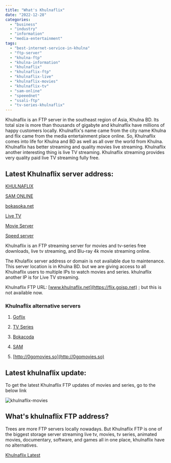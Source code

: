 ```yaml
---
title: "What's Khulnaflix"
date: "2022-12-28"
categories: 
  - "business"
  - "industry"
  - "information"
  - "media-entertainment"
tags: 
  - "best-internet-service-in-khulna"
  - "ftp-server"
  - "khulna-ftp"
  - "khulna-information"
  - "khulnaflix"
  - "khulnaflix-ftp"
  - "khulnaflix-live"
  - "khulnaflix-movies"
  - "khulnaflix-tv"
  - "sam-online"
  - "speeednet"
  - "ssali-ftp"
  - "tv-series-khulnaflix"
---
```


Khulnaflix is an FTP server in the southeast region of Asia, Khulna BD. Its total size is more than thousands of gigabyte and khulnaflix have millions of happy customers locally. Khulnaflix's name came from the city name Khulna and flix came from the media entertainment place online. So, Khulnaflix comes into life for Khulna and BD as well as all over the world from Khulna. Khulnaflix has better streaming and quality movies live streaming. Khulnaflix another interesting thing is live TV streaming. Khulnaflix streaming provides very quality paid live TV streaming fully free.

## Latest Khulnaflix server address:

[KHULNAFLIX](https://flix.goisp.net)

[SAM ONLINE](http://172.16.50.4/)

[bokasoka.net](http://bokasoka.net)

[Live TV](http://10.224.225.226)

[Movie Server](http://103.153.175.254:8080)

[Speed server](http://speed4u.net)

Khulnaflix is an FTP streaming server for movies and tv-series free downloads, live tv streaming, and Blu-ray 4k movie streaming online.

The Khulaflix server address or domain is not available due to maintenance. This server location is in Khulna BD. but we are giving access to all Khulnaflix users to multiple IPs to watch movies and series. khulnaflix another IP is for Live TV streaming.

Khulnaflix FTP URL: [www.khulnaflix.net](https://flix.goisp.net) ; but this is not available now.

### Khulnaflix alternative servers

1. [Goflix](https://flix.goisp.net/category/movies/)

3. [TV Series](https://flix.goisp.net/category/series/)

5. [Bokacoda](http://bokasoka.net/NAS1/New_Collection/)

7. [SAM](http://172.16.50.4/)

9. [http://0gomovies.so](http://0gomovies.so)

## Latest khulnaflix update:

To get the latest Khulnaflix FTP updates of movies and series, go to the below link

![khulnaflix-movies](images/khulnaflix-e1672885412541.png)

## **What's khulnaflix FTP address?**

Trees are more FTP servers locally nowadays. But Khulnaflix FTP is one of the biggest storage server streaming live tv, movies, tv series, animated movies, documentary, software, and games all in one place, khulnaflix have no alternatives.

[Khulnaflix Latest](https://flix.goisp.net)
